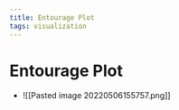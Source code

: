 ```yaml
---
title: Entourage Plot
tags: visualization
---
```


# Entourage Plot
- ![[Pasted image 20220506155757.png]]




























